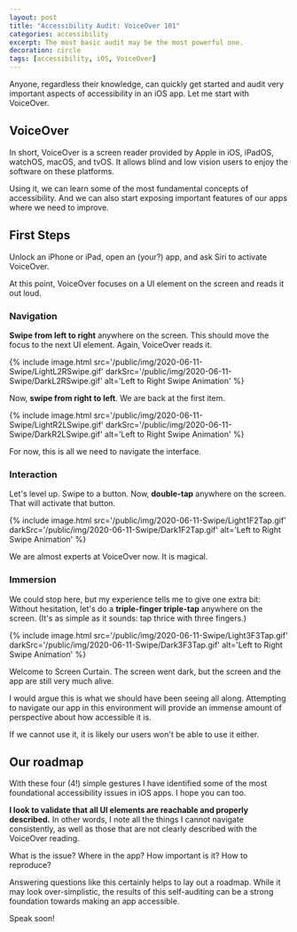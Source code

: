 ```yaml
---
layout: post
title: "Accessibility Audit: VoiceOver 101"
categories: accessibility
excerpt: The most basic audit may be the most powerful one.
decoration: circle
tags: [accessibility, iOS, VoiceOver]
---
```


Anyone, regardless their knowledge, can quickly get started and audit very important aspects of accessibility in an iOS app. Let me start with VoiceOver.

## VoiceOver

In short, VoiceOver is a screen reader provided by Apple in iOS, iPadOS, watchOS, macOS, and tvOS. It allows blind and low vision users to enjoy the software on these platforms.

Using it, we can learn some of the most fundamental concepts of accessibility. And we can also start exposing important features of our apps where we need to improve.

## First Steps

Unlock an iPhone or iPad, open an (your?) app, and ask Siri to activate VoiceOver. 

At this point, VoiceOver focuses on a UI element on the screen and reads it out loud.

### Navigation

**Swipe from left to right** anywhere on the screen. This should move the focus to the next UI element. Again, VoiceOver reads it.

{% include image.html src='/public/img/2020-06-11-Swipe/LightL2RSwipe.gif' darkSrc='/public/img/2020-06-11-Swipe/DarkL2RSwipe.gif' alt='Left to Right Swipe Animation' %}

Now, **swipe from right to left**. We are back at the first item.

{% include image.html src='/public/img/2020-06-11-Swipe/LightR2LSwipe.gif' darkSrc='/public/img/2020-06-11-Swipe/DarkR2LSwipe.gif' alt='Left to Right Swipe Animation' %}

For now, this is all we need to navigate the interface.

### Interaction

Let's level up. Swipe to a button. Now, **double-tap** anywhere on the screen. That will activate that button.

{% include image.html src='/public/img/2020-06-11-Swipe/Light1F2Tap.gif' darkSrc='/public/img/2020-06-11-Swipe/Dark1F2Tap.gif' alt='Left to Right Swipe Animation' %}

We are almost experts at VoiceOver now. It is magical.

### Immersion

We could stop here, but my experience tells me to give one extra bit: Without hesitation, let's do a **triple-finger triple-tap** anywhere on the screen. (It's as simple as it sounds: tap thrice with three fingers.)

{% include image.html src='/public/img/2020-06-11-Swipe/Light3F3Tap.gif' darkSrc='/public/img/2020-06-11-Swipe/Dark3F3Tap.gif' alt='Left to Right Swipe Animation' %}

Welcome to Screen Curtain. The screen went dark, but the screen and the app are still very much alive.

I would argue this is what we should have been seeing all along. Attempting to navigate our app in this environment will provide an immense amount of perspective about how accessible it is. 

If we cannot use it, it is likely our users won't be able to use it either.

## Our roadmap

With these four (4!) simple gestures I have identified some of the most foundational accessibility issues in iOS apps. I hope you can too.

**I look to validate that all UI elements are reachable and properly described.** In other words, I note all the things I cannot navigate consistently, as well as those that are not clearly described with the VoiceOver reading.

What is the issue? Where in the app? How important is it? How to reproduce?

Answering questions like this certainly helps to lay out a roadmap. While it may look over-simplistic, the results of this self-auditing can be a strong foundation towards making an app accessible.

Speak soon!
